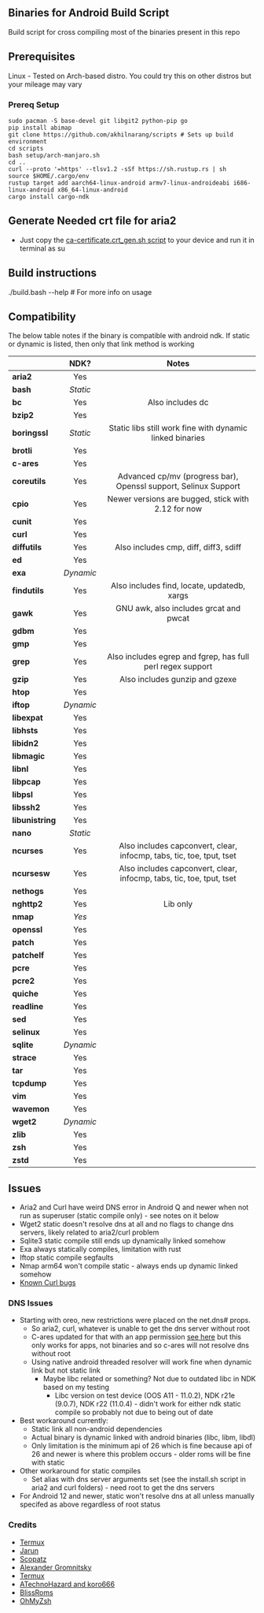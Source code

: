 ## Binaries for Android Build Script ##
Build script for cross compiling most of the binaries present in this repo

## Prerequisites

Linux - Tested on Arch-based distro. You could try this on other distros but your mileage may vary

### Prereq Setup ###
```
sudo pacman -S base-devel git libgit2 python-pip go
pip install abimap
git clone https://github.com/akhilnarang/scripts # Sets up build environment
cd scripts
bash setup/arch-manjaro.sh
cd ..
curl --proto '=https' --tlsv1.2 -sSf https://sh.rustup.rs | sh
source $HOME/.cargo/env
rustup target add aarch64-linux-android armv7-linux-androideabi i686-linux-android x86_64-linux-android
cargo install cargo-ndk
```

## Generate Needed crt file for aria2
* Just copy the [ca-certificate.crt_gen.sh script](ca-certificate.crt_gen.sh) to your device and run it in terminal as su

## Build instructions

./build.bash --help # For more info on usage

## Compatibility

The below table notes if the binary is compatible with android ndk. If static or dynamic is listed, then only that link method is working

|           | NDK?    | Notes |
| ------------ |:-------:|:---------------------------------------------------------------------------:|
| **aria2**        | Yes       | |
| **bash**         | *Static*  | |
| **bc**           | Yes       | Also includes dc |
| **bzip2**        | Yes       | |
| **boringssl**    | *Static*  | Static libs still work fine with dynamic linked binaries |
| **brotli**       | Yes       | |
| **c-ares**       | Yes       | |
| **coreutils**    | Yes       | Advanced cp/mv (progress bar), Openssl support, Selinux Support |
| **cpio**         | Yes       | Newer versions are bugged, stick with 2.12 for now |
| **cunit**        | Yes       | |
| **curl**         | Yes       | |
| **diffutils**    | Yes       | Also includes cmp, diff, diff3, sdiff |
| **ed**           | Yes       | |
| **exa**          | *Dynamic* | |
| **findutils**    | Yes       | Also includes find, locate, updatedb, xargs |
| **gawk**         | Yes       | GNU awk, also includes grcat and pwcat |
| **gdbm**         | Yes       | |
| **gmp**          | Yes       | |
| **grep**         | Yes       | Also includes egrep and fgrep, has full perl regex support |
| **gzip**         | Yes       | Also includes gunzip and gzexe |
| **htop**         | Yes       | |
| **iftop**        | *Dynamic* | |
| **libexpat**     | Yes       | |
| **libhsts**      | Yes       | |
| **libidn2**      | Yes       | |
| **libmagic**     | Yes       | |
| **libnl**        | Yes       | |
| **libpcap**      | Yes       | |
| **libpsl**       | Yes       | |
| **libssh2**      | Yes       | |
| **libunistring** | Yes       | |
| **nano**         | *Static*  | |
| **ncurses**      | Yes       | Also includes capconvert, clear, infocmp, tabs, tic, toe, tput, tset |
| **ncursesw**     | Yes       | Also includes capconvert, clear, infocmp, tabs, tic, toe, tput, tset |
| **nethogs**      | Yes       | |
| **nghttp2**      | Yes       | Lib only |
| **nmap**         | *Yes*     | |
| **openssl**      | Yes       | |
| **patch**        | Yes       | |
| **patchelf**     | Yes       | |
| **pcre**         | Yes       | |
| **pcre2**        | Yes       | |
| **quiche**       | Yes       | |
| **readline**     | Yes       | |
| **sed**          | Yes       | |
| **selinux**      | Yes       | |
| **sqlite**       | *Dynamic* | |
| **strace**       | Yes       | |
| **tar**          | Yes       | |
| **tcpdump**      | Yes       | |
| **vim**          | Yes       | |
| **wavemon**      | Yes       | |
| **wget2**        | *Dynamic* | |
| **zlib**         | Yes       | |
| **zsh**          | Yes       | |
| **zstd**         | Yes       | |

## Issues
* Aria2 and Curl have weird DNS error in Android Q and newer when not run as superuser (static compile only) - see notes on it below
* Wget2 static doesn't resolve dns at all and no flags to change dns servers, likely related to aria2/curl problem
* Sqlite3 static compile still ends up dynamically linked somehow
* Exa always statically compiles, limitation with rust
* Iftop static compile segfaults
* Nmap arm64 won't compile static - always ends up dynamic linked somehow 
* [Known Curl bugs](https://curl.se/docs/knownbugs.html)

### DNS Issues
* Starting with oreo, new restrictions were placed on the net.dns# props.
  * So aria2, curl, whatever is unable to get the dns server without root
  * C-ares updated for that with an app permission [see here](https://github.com/c-ares/c-ares/pull/148) but this only works for apps, not binaries and so c-ares will not resolve dns without root
  * Using native android threaded resolver will work fine when dynamic link but not static link
    * Maybe libc related or something? Not due to outdated libc in NDK based on my testing
      * Libc version on test device (OOS A11 - 11.0.2), NDK r21e (9.0.7), NDK r22 (11.0.4) - didn't work for either ndk static compile so probably not due to being out of date
* Best workaround currently:
  * Static link all non-android dependencies
  * Actual binary is dynamic linked with android binaries (libc, libm, libdl)
  * Only limitation is the minimum api of 26 which is fine because api of 26 and newer is where this problem occurs - older roms will be fine with static
* Other workaround for static compiles
  * Set alias with dns server arguments set (see the install.sh script in aria2 and curl folders) - need root to get the dns servers
* For Android 12 and newer, static won't resolve dns at all unless manually specifed as above regardless of root status

### Credits 

* [Termux](https://github.com/termux/termux-packages)
* [Jarun](https://github.com/jarun/advcpmv)
* [Scopatz](https://github.com/scopatz/nanorc)
* [Alexander Gromnitsky](https://github.com/gromnitsky/bash-on-android)
* [Termux](https://github.com/termux/termux-packages/tree/master/packages/bash)
* [ATechnoHazard and koro666](https://github.com/ATechnoHazard/bash_patches)
* [BlissRoms](https://github.com/BlissRoms/platform_external_bash)
* [OhMyZsh](https://github.com/ohmyzsh/ohmyzsh)
